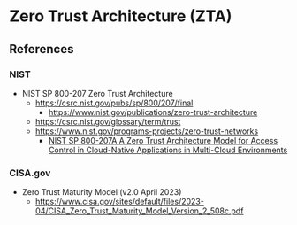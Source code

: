 
# Zero Trust Architecture (ZTA)

## References

### NIST

- NIST SP 800-207 Zero Trust Architecture
  + https://csrc.nist.gov/pubs/sp/800/207/final
    * https://www.nist.gov/publications/zero-trust-architecture
  + https://csrc.nist.gov/glossary/term/trust  
  + https://www.nist.gov/programs-projects/zero-trust-networks
    * [NIST SP 800-207A A Zero Trust Architecture Model for Access Control in Cloud-Native Applications in Multi-Cloud Environments](https://csrc.nist.gov/pubs/sp/800/207/a/final)


### CISA.gov

- Zero Trust Maturity Model (v2.0 April 2023)
  + https://www.cisa.gov/sites/default/files/2023-04/CISA_Zero_Trust_Maturity_Model_Version_2_508c.pdf

